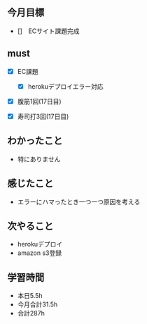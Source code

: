 ## 今月目標
- []　ECサイト課題完成 




## must
- [x] EC課題
    - [x] herokuデプロイエラー対応
  

- [x] 腹筋1回(17日目)
- [x] 寿司打3回(17日目)



## わかったこと
- 特にありません




## 感じたこと
- エラーにハマったとき一つ一つ原因を考える
  

## 次やること
  - herokuデプロイ
  - amazon s3登録

  

 

## 学習時間
  - 本日5.5h
  - 今月合計31.5h
  - 合計287h
